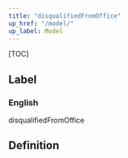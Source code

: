 ```yaml
---
title: "disqualifiedFromOffice"
up_href: "/model/"
up_label: Model
---
```


[TOC]

## Label

### English
disqualifiedFromOffice


## Definition



    
